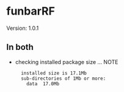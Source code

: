# funbarRF

Version: 1.0.1

## In both

*   checking installed package size ... NOTE
    ```
      installed size is 17.1Mb
      sub-directories of 1Mb or more:
        data  17.0Mb
    ```

